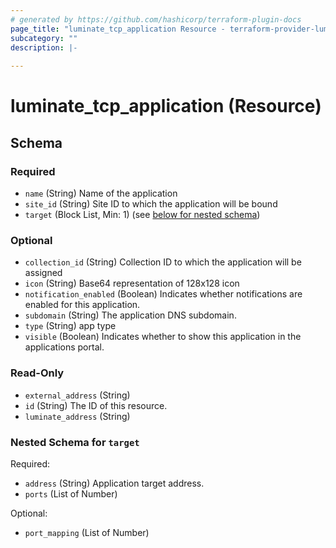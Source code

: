 ```yaml
---
# generated by https://github.com/hashicorp/terraform-plugin-docs
page_title: "luminate_tcp_application Resource - terraform-provider-luminate"
subcategory: ""
description: |-
  
---
```


# luminate_tcp_application (Resource)





<!-- schema generated by tfplugindocs -->
## Schema

### Required

- `name` (String) Name of the application
- `site_id` (String) Site ID to which the application will be bound
- `target` (Block List, Min: 1) (see [below for nested schema](#nestedblock--target))

### Optional

- `collection_id` (String) Collection ID to which the application will be assigned
- `icon` (String) Base64 representation of 128x128 icon
- `notification_enabled` (Boolean) Indicates whether notifications are enabled for this application.
- `subdomain` (String) The application DNS subdomain.
- `type` (String) app type
- `visible` (Boolean) Indicates whether to show this application in the applications portal.

### Read-Only

- `external_address` (String)
- `id` (String) The ID of this resource.
- `luminate_address` (String)

<a id="nestedblock--target"></a>
### Nested Schema for `target`

Required:

- `address` (String) Application target address.
- `ports` (List of Number)

Optional:

- `port_mapping` (List of Number)
